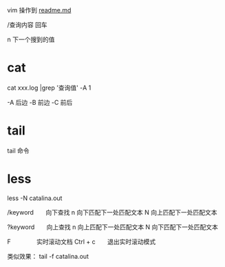 vim 操作到 [readme.md](https://github.com/loveincode/notes/blob/master/05%20-%20OS%20(linux)%20%E6%93%8D%E4%BD%9C%E7%B3%BB%E7%BB%9F/vi-vim/readme.md)

/查询内容 回车

n 下一个搜到的值

# cat
cat xxx.log |grep '查询值' -A 1

-A 后边
-B 前边
-C 前后

# tail
tail 命令


# less
less -N catalina.out

/keyword　　向下查找
n    向下匹配下一处匹配文本
N    向上匹配下一处匹配文本

?keyword　　向上查找
n    向上匹配下一处匹配文本
N    向下匹配下一处匹配文本

F    　　　　实时滚动文档
Ctrl + c　　退出实时滚动模式

类似效果：
tail -f catalina.out
